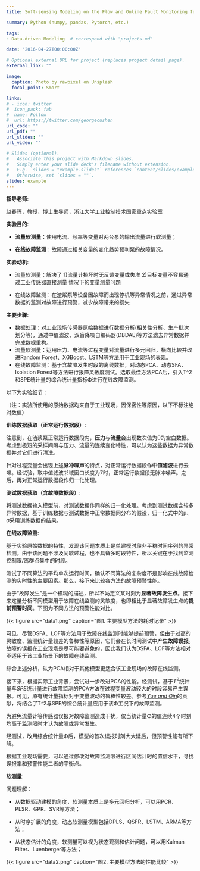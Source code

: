 ```yaml
---
title: Soft-sensing Modeling on the Flow and Online Fault Monitoring for Slurry Pump

summary: Python (numpy, pandas, Pytorch, etc.)

tags:
- Data-driven Modeling	# correspond with "projects.md"

date: "2016-04-27T00:00:00Z"

# Optional external URL for project (replaces project detail page).
external_link: ""

image:
  caption: Photo by rawpixel on Unsplash
  focal_point: Smart

links:
# - icon: twitter
#  icon_pack: fab
#  name: Follow
#  url: https://twitter.com/georgecushen
url_code: ""
url_pdf: ""
url_slides: ""
url_video: ""

# Slides (optional).
#   Associate this project with Markdown slides.
#   Simply enter your slide deck's filename without extension.
#   E.g. `slides = "example-slides"` references `content/slides/example-slides.md`.
#   Otherwise, set `slides = ""`.
slides: example                       
---
```


**指导老师**:

[赵春晖](https://person.zju.edu.cn/chhzhao)，教授，博士生导师，浙江大学工业控制技术国家重点实验室



**实验目的**:

- **流量软测量**：使用电流、频率等变量对两台泵的输出流量进行软测量；

- **在线故障监测**：故障通过相关变量的变化趋势预判泵的故障情况。

  

**实验动机**:

- 流量软测量：解决了 1)流量计损坏时无反馈变量或失准 2)目标变量不容易通过工业传感器直接测量 情况下的变量测量问题

- 在线故障监测：在渣浆泵等设备因故障而出现停机等异常情况之前，通过异常数据的监测对故障进行预警，减少故障带来的损失

  

**主要步骤**:

- 数据处理：对工业现场传感器原始数据进行数据分析(相关性分析、生产批次划分等)，通过中值滤波、双盲降噪自编码器(DBDAE)等方法滤去异常数据并完成数据重构。
- 流量软测量：运用压力、电流等过程变量对流量进行多元回归，横向比较并改进Random Forest、XGBoost、LSTM等方法用于工业现场的表现。
- 在线故障监测：基于含故障发生时段的离线数据，对动态PCA、动态SFA、Isolation Forest等方法进行报障灵敏度测试。选取最佳方法PCA后，引入T^2和SPE统计量的综合统计量指标Φ进行在线故障监测。



以下为实验细节：

（注：实验所使用的原始数据均来自于工业现场，因保密性等原因，以下不标注绝对数值）



**训练数据获取（正常运行数据段）**:

注意到，在渣浆泵正常运行数据段内，**压力**与**流量**会出现数次值为0的空白数据。考虑到极短的采样间隔与压力、流量的连续变化特性，可以认为这些数据为异常数据并对它们进行清洗。

针对过程变量会出现上述**脉冲噪声**的特点，对正常运行数据段作**中值滤波**进行去噪。经试验，取中值滤波邻域窗口长度为7时，正常运行数据段无脉冲噪声。之后，再对正常运行数据段作归一化处理。



**测试数据获取（含故障数据段）**:

将测试数据输入模型前，对测试数据作同样的归一化处理。考虑到测试数据含较多异常数据，基于训练数据与测试数据中正常数据同分布的假设，归一化式中的μ、σ采用训练数据的结果。



**在线故障监测**:

基于实验原始数据的特性，发现该问题本质上是单建模时段非平稳时间序列的异常检测。由于该问题不涉及间歇过程，也不具备多时段特性，所以关键在于找到监测控制限/离群点集中的时段。

测试了不同算法的平均单次运行时间，确认不同算法的复杂度不是影响在线故障检测的实时性的主要因素。那么，接下来比较各方法的故障预警性能。

由于“故障发生”是一个模糊的描述，所以不妨定义某时刻为**显著故障发生点**。接下来定量分析不同模型用于故障在线监测的灵敏度，也即相比于显著故障发生点的**提前预警时间**。下图为不同方法的预警性能对比。



{{< figure src="data1.png" caption="图1. 主要模型方法的耗时记录" >}}



可见，尽管DSFA、LOF等方法用于故障在线监测时能够提前预警，但由于过高的灵敏度、监测统计量较差的鲁棒性等原因，它们会在长时间测试中**产生故障误报**。故障的误报在工业现场是尽可能要避免的，因此我们认为DSFA、LOF等方法相对不适用于该工业场景下的故障在线监测。

综合上述分析，认为PCA​相对于其他模型更适合该工业现场的故障在线监测。

接下来，根据实际工业背景，尝试进一步改进PCA的性能。经测试，基于$T^2$统计量与$SPE$统计量进行故障监测的PCA方法在过程变量波动较大的时段容易产生误报。可见，原有统计量指标对于变量波动的鲁棒性较差。参考[*Yue and Qin*](https://pubs.acs.org/doi/abs/10.1021/ie000141+)的贡献，将结合了T^2与SPE的综合统计量应用于该Φ工况下的故障监测。

为避免流量计等传感器误报对故障监测造成干扰，仅当统计量Φ的值连续4个时刻均高于监测限时才认为故障或异常发生。

经测试，改用综合统计量Φ后，模型的首次误报时刻大大延后，但预警性能有所下降。

根据工业现场需要，可以通过修改对故障监测限进行区间估计时的置信水平，寻找误报率和预警性能二者的平衡点。



**软测量**:

问题理解：

- 从数据驱动建模的角度，软测量本质上是多元回归分析，可以用PCR、PLSR、GPR、SVR等方法；

- 从时序扩展的角度，动态软测量模型包括DPLS、QSFR、LSTM、ARMA等方法；

- 从状态估计的角度，软测量可以视为状态观测和估计问题，可以用Kalman Filter、Luenberger等方法；



{{< figure src="data2.png" caption="图2. 主要模型方法的性能比较" >}}